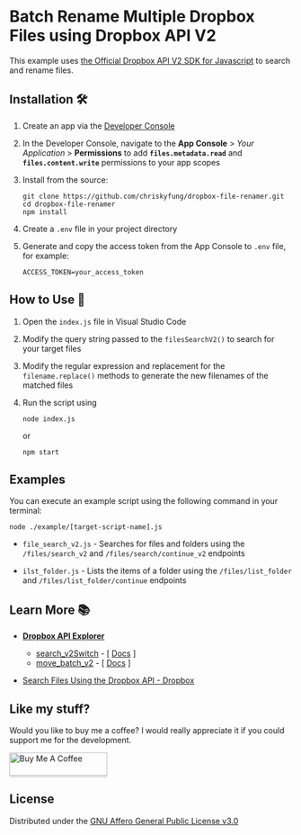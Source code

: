 # Batch Rename Multiple Dropbox Files using Dropbox API V2

This example uses [the Official Dropbox API V2 SDK for Javascript](https://github.com/dropbox/dropbox-sdk-js) to search and rename files.

## Installation 🛠

1. Create an app via the [Developer Console](https://dropbox.com/developers/apps)

2. In the Developer Console, navigate to the **App Console** > *Your Application* > **Permissions** to add **`files.metadata.read`** and **`files.content.write`** permissions to your app scopes

3. Install from the source:

   ```shell
   git clone https://github.com/chriskyfung/dropbox-file-renamer.git
   cd dropbox-file-renamer
   npm install
   ```

4. Create a `.env` file in your project directory

5. Generate and copy the access token from the App Console to `.env` file, for example:

   ```plain
   ACCESS_TOKEN=your_access_token
   ```

## How to Use 🔰

1. Open the `index.js` file in Visual Studio Code

2. Modify the query string passed to the `filesSearchV2()` to search for your target files

3. Modify the regular expression and replacement for the `filename.replace()` methods to generate the new filenames of the matched files

4. Run the script using

   ```shell
   node index.js
   ```

   or

   ```shell
   npm start
   ```

## Examples

You can execute an example script using the following command in your terminal:

```shell
node ./example/[target-script-name].js
```

- `file_search_v2.js` - Searches for files and folders using the `/files/search_v2` and `/files/search/continue_v2` endpoints

- `ilst_folder.js` - Lists the items of a folder using the `/files/list_folder` and `/files/list_folder/continue` endpoints

## Learn More 📚

- [**Dropbox API Explorer**](https://dropbox.github.io/dropbox-api-v2-explorer)

  - [search_v2Switch](https://dropbox.github.io/dropbox-api-v2-explorer/#files_search_v2) - \[ [Docs](https://www.dropbox.com/developers/documentation/http/documentation#files-search) \]
  - [move_batch_v2](https://dropbox.github.io/dropbox-api-v2-explorer/#files_move_batch_v2) - \[ [Docs](https://www.dropbox.com/developers/documentation/http/documentation#files-move_batch) \]

- [Search Files Using the Dropbox API - Dropbox](https://dropbox.tech/developers/search-files-using-the-dropbox-api)

## Like my stuff?

Would you like to buy me a coffee? I would really appreciate it if you could support me for the development.

<a href="https://www.buymeacoffee.com/chrisfungky"><img src="https://www.buymeacoffee.com/assets/img/custom_images/orange_img.png" alt="Buy Me A Coffee" style="height: 41px !important;width: 174px !important;box-shadow: 0px 3px 2px 0px rgba(190, 190, 190, 0.5) !important;-webkit-box-shadow: 0px 3px 2px 0px rgba(190, 190, 190, 0.5) !important;" target="_blank"></a>

## License

Distributed under the [GNU Affero General Public License v3.0](LICENSE)
